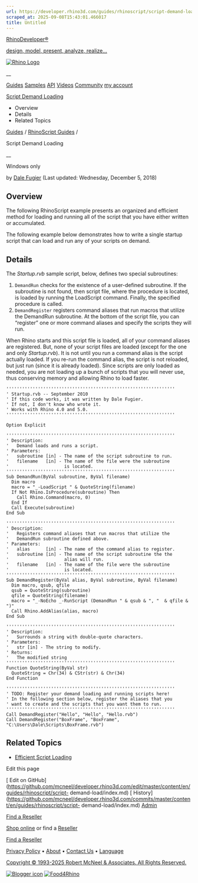 ```yaml
---
url: https://developer.rhino3d.com/guides/rhinoscript/script-demand-load/
scraped_at: 2025-09-08T15:43:01.466017
title: Untitled
---
```


[RhinoDeveloper®](/)

[design, model, present, analyze, realize...](/)

[![Rhino Logo](https://developer.rhino3d.com/images/rhinodevlogo.png)](/)

__

[Guides](https://developer.rhino3d.com/guides)
[Samples](https://developer.rhino3d.com/samples)
[API](https://developer.rhino3d.com/api)
[Videos](https://developer.rhino3d.com/videos)
[Community](https://discourse.mcneel.com/c/rhino-developer) [my account
](https://www.rhino3d.com/my-account/ "Manage your account, licenses, and
teams")

[Script Demand
Loading](https://developer.rhino3d.com/guides/rhinoscript/script-demand-load/)

  * Overview
  * Details
  * Related Topics

[Guides](https://developer.rhino3d.com/en/guides/) / [RhinoScript
Guides](https://developer.rhino3d.com/en/guides/rhinoscript/) /

Script Demand Loading

__

Windows only

by [Dale Fugier](https://discourse.mcneel.com/u/dale/) (Last updated:
Wednesday, December 5, 2018)

## Overview

The following RhinoScript example presents an organized and efficient method
for loading and running all of the script that you have either written or
accumulated.

The following example below demonstrates how to write a single startup script
that can load and run any of your scripts on demand.

## Details

The _Startup.rvb_ sample script, below, defines two special subroutines:

  1. `DemandRun` checks for the existence of a user-defined subroutine. If the subroutine is not found, then script file, where the procedure is located, is loaded by running the LoadScript command. Finally, the specified procedure is called.
  2. `DemandRegister` registers command aliases that run macros that utilize the DemandRun subroutine. At the bottom of the script file, you can “register” one or more command aliases and specify the scripts they will run.

When Rhino starts and this script file is loaded, all of your command aliases
are registered. But, none of your script files are loaded (except for the one
and only _Startup.rvb_). It is not until you run a command alias is the script
actually loaded. If you re-run the command alias, the script is not reloaded,
but just run (since it is already loaded). Since scripts are only loaded as
needed, you are not loading up a bunch of scripts that you will never use,
thus conserving memory and allowing Rhino to load faster.

    
    
    ''''''''''''''''''''''''''''''''''''''''''''''''''''''''''''''''
    ' Startup.rvb -- September 2010
    ' If this code works, it was written by Dale Fugier.
    ' If not, I don't know who wrote it.
    ' Works with Rhino 4.0 and 5.0.
    ''''''''''''''''''''''''''''''''''''''''''''''''''''''''''''''''
    
    Option Explicit
    
    ''''''''''''''''''''''''''''''''''''''''''''''''''''''''''''''''
    ' Description:
    '   Demand loads and runs a script.
    ' Parameters:
    '   subroutine [in] - The name of the script subroutine to run.
    '   filename   [in] - The name of the file were the subroutine
    '                     is located.
    ''''''''''''''''''''''''''''''''''''''''''''''''''''''''''''''''
    Sub DemandRun(ByVal subroutine, ByVal filename)
      Dim macro
      macro = "_-LoadScript " & QuoteString(filename)
      If Not Rhino.IsProcedure(subroutine) Then
        Call Rhino.Command(macro, 0)
      End If
      Call Execute(subroutine)
    End Sub
    
    ''''''''''''''''''''''''''''''''''''''''''''''''''''''''''''''''
    ' Description:
    '   Registers command aliases that run macros that utilize the
    '   DemandRun subroutine defined above.
    ' Parameters:
    '   alias      [in] - The name of the command alias to register.
    '   subroutine [in] - The name of the script subroutine the the
    '                     alias will run.
    '   filename   [in] - The name of the file were the subroutine
    '                     is located.
    ''''''''''''''''''''''''''''''''''''''''''''''''''''''''''''''''
    Sub DemandRegister(ByVal alias, ByVal subroutine, ByVal filename)
      Dim macro, qsub, qfile
      qsub = QuoteString(subroutine)
      qfile = QuoteString(filename)
      macro = "_-NoEcho _-RunScript (DemandRun " & qsub & ", "  & qfile & ")"
      Call Rhino.AddAlias(alias, macro)
    End Sub  
    
    ''''''''''''''''''''''''''''''''''''''''''''''''''''''''''''''''
    ' Description:
    '   Surrounds a string with double-quote characters.
    ' Parameters:
    '   str [in] - The string to modify.
    ' Returns:
    '   The modified string
    ''''''''''''''''''''''''''''''''''''''''''''''''''''''''''''''''
    Function QuoteString(ByVal str)
      QuoteString = Chr(34) & CStr(str) & Chr(34)
    End Function
    
    ''''''''''''''''''''''''''''''''''''''''''''''''''''''''''''''''
    ' TODO: Register your demand loading and running scripts here!
    ' In the following section below, register the aliases that you
    ' want to create and the scripts that you want them to run.
    ''''''''''''''''''''''''''''''''''''''''''''''''''''''''''''''''
    Call DemandRegister("Hello", "Hello", "Hello.rvb")
    Call DemandRegister("BoxFrame", "BoxFrame", "C:\Users\Dale\Scripts\BoxFrame.rvb")
    

## Related Topics

  * [Efficient Script Loading](https://developer.rhino3d.com/guides/rhinoscript/efficient-script-loading/)

Edit this page

[ Edit on
GitHub](https://github.com/mcneel/developer.rhino3d.com/edit/master/content/en/guides/rhinoscript/script-
demand-load/index.md) [
History](https://github.com/mcneel/developer.rhino3d.com/commits/master/content/en/guides/rhinoscript/script-
demand-load/index.md) [ Admin](https://developer.rhino3d.com/admin)

[Find a Reseller](https://www.rhino3d.com/sales)

[Shop online](https://www.rhino3d.com/store) or find a
[Reseller](https://www.rhino3d.com/sales)

[Find a Reseller](https://www.rhino3d.com/sales)

[Privacy Policy](https://www.rhino3d.com/privacy) •
[About](https://www.rhino3d.com/mcneel/about) • [Contact
Us](https://www.rhino3d.com/mcneel/contact) • [
Language](https://www.rhino3d.com/language "Change to a different region or
language")

[Copyright © 1993-2025 Robert McNeel & Associates. All Rights
Reserved.](https://www.rhino3d.com/mcneel/about)

[](https://www.facebook.com/McNeelRhinoceros/)
[](https://twitter.com/bobmcneel) [](https://www.linkedin.com/groups/75313/)
[](https://www.youtube.com/user/RhinoGuide/videos) [](https://vimeo.com/rhino)
[![Blogger
icon](https://developer.rhino3d.com/images/blogger.svg)](http://blog.rhino3d.com/)
[![Food4Rhino](https://developer.rhino3d.com/images/f4r_icon_01.svg)](https://www.food4rhino.com)

